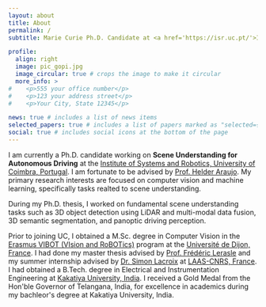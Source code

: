 ```yaml
---
layout: about
title: About
permalink: /
subtitle: Marie Curie Ph.D. Candidate at <a href='https://isr.uc.pt/'>Institute of Systems and Robotics, University of Coimbra, Portugal</a>.

profile:
  align: right
  image: pic_gopi.jpg
  image_circular: true # crops the image to make it circular
  more_info: >
#    <p>555 your office number</p>
#    <p>123 your address street</p>
#    <p>Your City, State 12345</p>

news: true # includes a list of news items
selected_papers: true # includes a list of papers marked as "selected={true}"
social: true # includes social icons at the bottom of the page
---
```


I am currently a Ph.D. candidate working on **Scene Understanding for Autonomous Driving** at the [Institute of Systems and Robotics, University of Coimbra, Portugal](https://isr.uc.pt/).
I am fortunate to be advised by [Prof. Helder Araujo](https://orcid.org/0000-0002-9544-424X).
My primary research interests are focused on computer vision and machine learning, specifically tasks realted to scene understanding. 

During my Ph.D. thesis, I worked on fundamental scene understanding tasks such as 3D object detection using LiDAR and
multi-modal data fusion, 3D semantic segmentation, and panoptic driving perception.

Prior to joining UC, I obtained a M.Sc. degree in Computer Vision in the [Erasmus VIBOT (VIsion and RoBOTics)](https://www.vibot.org/) 
program at the [Université de Dijon, France](https://en.u-bourgogne.fr/).
I had done my master thesis advised by [Prof. Frédéric Lerasle](https://homepages.laas.fr/lerasle/) 
and my summer internship advised by [Dr. Simon Lacroix](https://homepages.laas.fr/simon/HomePage/Home.html) at [LAAS-CNRS, France](https://www.laas.fr/en/).
I had obtained a B.Tech. degree in Electrical and Instrumentation Engineering at [Kakatiya University, India](https://kitsw.ac.in/).
I received a Gold Medal from the Hon'ble Governor of Telangana, India, for excellence in academics during my 
bachleor's degree at Kakatiya University, India.

